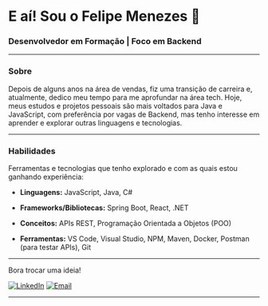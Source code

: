 # E aí! Sou o Felipe Menezes 👋



### Desenvolvedor em Formação | Foco em Backend



---



### Sobre



Depois de alguns anos na área de vendas, fiz uma transição de carreira e, atualmente, dedico meu tempo para me aprofundar na área tech. Hoje, meus estudos e projetos pessoais são mais voltados para Java e JavaScript, com preferência por vagas de Backend, mas tenho interesse em aprender e explorar outras linguagens e tecnologias.



---



### Habilidades



Ferramentas e tecnologias que tenho explorado e com as quais estou ganhando experiência:



* **Linguagens:** JavaScript, Java, C#

* **Frameworks/Bibliotecas:** Spring Boot, React, .NET

* **Conceitos:** APIs REST, Programação Orientada a Objetos (POO)

* **Ferramentas:** VS Code, Visual Studio, NPM, Maven, Docker, Postman (para testar APIs), Git



---



Bora trocar uma ideia!


[![LinkedIn](https://img.shields.io/badge/LinkedIn-0077B5?style=for-the-badge&logo=linkedin&logoColor=white)](https://www.linkedin.com/in/felipe-mz) [![Email](https://img.shields.io/badge/Gmail-D14836?style=for-the-badge&logo=gmail&logoColor=white)](mailto:almeida.felipejs@gmail.com)


---
